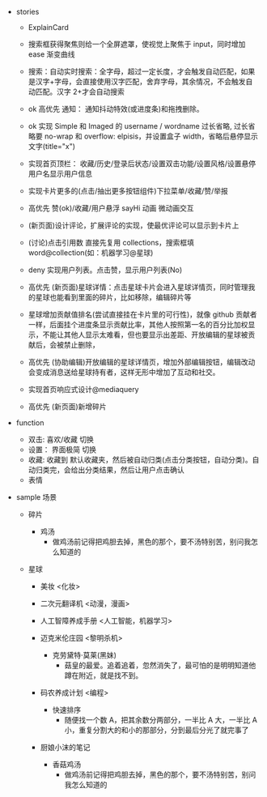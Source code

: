 - stories

  - ExplainCard
  - 搜索框获得聚焦则给一个全屏遮罩，使视觉上聚焦于 input，同时增加 ease 渐变曲线
  - 搜索：自动实时搜索：全字母，超过一定长度，才会触发自动匹配，如果是汉字+字母，会直接使用汉字匹配，舍弃字母，其余情况，不会触发自动匹配。汉字 2+才会自动搜索
  - ok 高优先 通知： 通知抖动特效(或进度条)和拖拽删除。

  - ok 实现 Simple 和 Imaged 的 username / wordname 过长省略, 过长省略要 no-wrap 和 overflow: elpisis，并设置盒子 width，省略后悬停显示文字(title="x")
  - 实现首页顶栏： 收藏/历史/登录后状态/设置双击功能/设置风格/设置悬停用户名显示用户信息
  - 实现卡片更多的(点击/抽出更多按钮组件)下拉菜单/收藏/赞/举报
  - 高优先 赞(ok)/收藏/用户悬浮 sayHi 动画 微动画交互
  - (新页面)设计评论，扩展评论的实现，使最优评论可以显示到卡片上
  - (讨论)点击引用数 直接先复用 collections，搜索框填 word@collection(如：机器学习@星球)
  - deny 实现用户列表。点击赞，显示用户列表(No)
  - 高优先 (新页面)星球详情：点击星球卡片会进入星球详情页，同时管理我的星球也能看到里面的碎片，比如移除，编辑碎片等
  - 星球增加贡献值排名(尝试直接挂在卡片里的可行性)，就像 github 贡献者一样，后面挂个进度条显示贡献比率，其他人按照第一名的百分比加权显示，不能让其他人显示太难看，但也要显示出差距、开放编辑的星球被贡献后，会被禁止删除，
  - 高优先 (协助编辑)开放编辑的星球详情页，增加外部编辑按钮，编辑改动会变成消息送给星球持有者，这样无形中增加了互动和社交。
  - 实现首页响应式设计@mediaquery
  - 高优先 (新页面)新增碎片

- function

  - 双击: 喜欢/收藏 切换
  - 设置： 界面极简 切换
  - 收藏: 收藏到 默认收藏夹，然后被自动归类(点击分类按钮，自动分类)。自动归类完，会给出分类结果，然后让用户点击确认
  - 表情

- sample 场景

  - 碎片
    - 鸡汤
      - 做鸡汤前记得把鸡胆去掉，黑色的那个，要不汤特别苦，别问我怎么知道的
  - 星球

    - 美妆 <化妆>
    - 二次元翻译机 <动漫，漫画>
    - 人工智障养成手册 <人工智能，机器学习>
    - 迈克米伦庄园 <黎明杀机>
      - 克劳黛特·莫莱(黑妹)
        - 菇皇的最爱。追着追着，忽然消失了，最可怕的是明明知道他蹲在附近，就是找不到。
    - 码农养成计划 <编程>

      - 快速排序
        - 随便找一个数 A，把其余数分两部分，一半比 A 大，一半比 A 小，重复分割大的和小的那部分，分到最后分光了就完事了

    - 厨娘小沫的笔记
      - 香菇鸡汤
        - 做鸡汤前记得把鸡胆去掉，黑色的那个，要不汤特别苦，别问我怎么知道的
